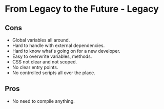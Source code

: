 # From Legacy to the Future - Legacy

## Cons

- Global variables all around.
- Hard to handle with external dependencies.
- Hard to know what's going on for a new developer.
- Easy to overwrite variables, methods.
- CSS not clear and not scoped.
- No clear entry points.
- No controlled scripts all over the place.

## Pros

- No need to compile anything.